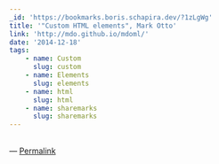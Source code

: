 ```yaml
---
_id: 'https://bookmarks.boris.schapira.dev/?1zLgWg'
title: '"Custom HTML elements", Mark Otto'
link: 'http://mdo.github.io/mdoml/'
date: '2014-12-18'
tags:
    - name: Custom
      slug: custom
    - name: Elements
      slug: elements
    - name: html
      slug: html
    - name: sharemarks
      slug: sharemarks
---
```


<br>&#8212;
<a href="https://bookmarks.boris.schapira.dev/?1zLgWg" title="Permalink">Permalink</a>
